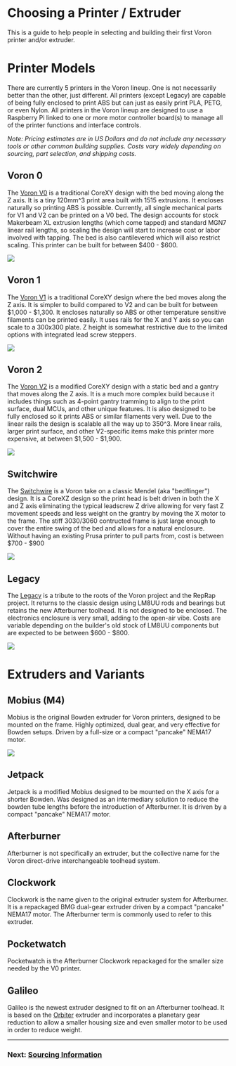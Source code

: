 # Choosing a Printer / Extruder 

This is a guide to help people in selecting and building their first Voron printer and/or extruder.

# Printer Models

There are currently 5 printers in the Voron lineup.  One is not necessarily better than the other, just different.  All printers (except Legacy) are capable of being fully enclosed to print ABS but can just as easily print PLA, PETG, or even Nylon.  All printers in the Voron lineup are designed to use a Raspberry Pi linked to one or more motor controller board(s) to manage all of the printer functions and interface controls.

_Note: Pricing estimates are in US Dollars and do not include any necessary tools or other common building supplies. Costs vary widely depending on sourcing, part selection, and shipping costs._

## Voron 0

The [Voron V0](http://vorondesign.com/voron0) is a traditional CoreXY design with the bed moving along the Z axis. It is a tiny 120mm^3 print area built with 1515 extrusions. It encloses naturally so printing ABS is possible. Currently, all single mechanical parts for V1 and V2 can be printed on a V0 bed. The design accounts for stock Makerbeam XL extrusion lengths (which come tapped) and standard MGN7 linear rail lengths, so scaling the design will start to increase cost or labor involved with tapping. The bed is also cantilevered which will also restrict scaling. This printer can be built for between \$400 - \$600.

![](./images/Voron0.jpg)

## Voron 1

The [Voron V1](http://vorondesign.com/voron1.8) is a traditional CoreXY design where the bed moves along the Z axis. It is simpler to build compared to V2 and can be built for between \$1,000 - \$1,300. It encloses naturally so ABS or other temperature sensitive filaments can be printed easily. It uses rails for the X and Y axis so you can scale to a 300x300 plate. Z height is somewhat restrictive due to the limited options with integrated lead screw steppers. 

![](./images/Voron1.jpg)

## Voron 2

The [Voron V2](http://vorondesign.com/voron2.4) is a modified CoreXY design with a static bed and a gantry that moves along the Z axis. It is a much more complex build because it includes things such as 4-point gantry tramming to align to the print surface, dual MCUs, and other unique features. It is also designed to be fully enclosed so it prints ABS or similar filaments very well. Due to the linear rails the design is scalable all the way up to 350^3. More linear rails, larger print surface, and other V2-specific items make this printer more expensive, at between \$1,500 - \$1,900.

![](./images/Voron2.jpg)

## Switchwire

The [Switchwire](http://vorondesign.com/voron_switchwire) is a Voron take on a classic Mendel (aka "bedflinger") design. It is a CoreXZ design so the print head is belt driven in both the X and Z axis eliminating the typical leadscrew Z drive allowing for very fast Z movement speeds and less weight on the grantry by moving the X motor to the frame. The stiff 3030/3060 contructed frame is just large enough to cover the entire swing of the bed and allows for a natural enclosure.  Without having an existing Prusa printer to pull parts from, cost is between \$700 - \$900

![](./images/VoronSW.jpg)

## Legacy

The [Legacy](https://vorondesign.com/voron_legacy) is a tribute to the roots of the Voron project and the RepRap project. It returns to the classic design using LM8UU rods and bearings but retains the new Afterburner toolhead.  It is not designed to be enclosed. The electronics enclosure is very small, adding to the open-air vibe. Costs are variable depending on the builder's old stock of LM8UU components but are expected to be between \$600 - \$800.

![](./images/VoronLegacy.jpg)

# Extruders and Variants

## Mobius (M4)

Mobius is the original Bowden extruder for Voron printers, designed to be mounted on the frame.  Highly optimized, dual gear, and very effective for Bowden setups.  Driven by a full-size or a compact "pancake" NEMA17 motor.

![](./images/M4.jpg)

## Jetpack

Jetpack is a modified Mobius designed to be mounted on the X axis for a shorter Bowden.  Was designed as an intermediary solution to reduce the bowden tube lengths before the introduction of Afterburner.  It is driven by a compact "pancake" NEMA17 motor.

## Afterburner

Afterburner is not specifically an extruder, but the collective name for the Voron direct-drive interchangeable toolhead system.

## Clockwork

Clockwork is the name given to the original extruder system for Afterburner.  It is a repackaged BMG dual-gear extruder driven by a compact "pancake" NEMA17 motor.  The Afterburner term is commonly used to refer to this extruder.

## Pocketwatch

Pocketwatch is the Afterburner Clockwork repackaged for the smaller size needed by the V0 printer.

## Galileo

Galileo is the newest extruder designed to fit on an Afterburner toolhead.  It is based on the [Orbiter](https://www.thingiverse.com/thing:4223085) extruder and incorporates a planetary gear reduction to allow a smaller housing size and even smaller motor to be used in order to reduce weight.

---

### Next: [Sourcing Information](../sourcing.md)

